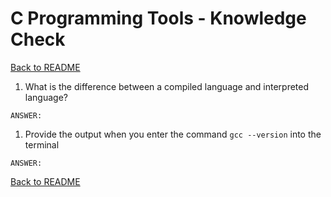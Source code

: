 # C Programming Tools - Knowledge Check

[Back to README](README.md)

1. What is the difference between a compiled language and interpreted language?
```
ANSWER:
```

1. Provide the output when you enter the command `gcc --version` into the terminal
```
ANSWER:
```

[Back to README](README.md)